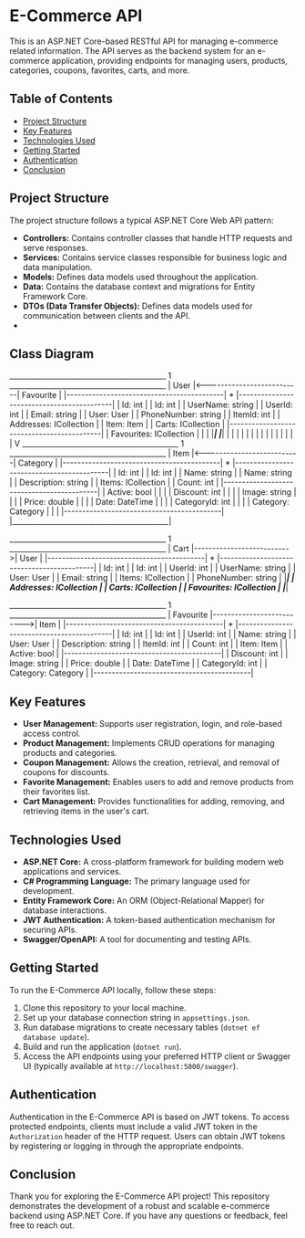 # E-Commerce API

This is an ASP.NET Core-based RESTful API for managing e-commerce related information. The API serves as the backend system for an e-commerce application, providing endpoints for managing users, products, categories, coupons, favorites, carts, and more.

## Table of Contents

- [Project Structure](#project-structure)
- [Key Features](#key-features)
- [Technologies Used](#technologies-used)
- [Getting Started](#getting-started)
- [Authentication](#authentication)
- [Conclusion](#conclusion)

## Project Structure

The project structure follows a typical ASP.NET Core Web API pattern:

- **Controllers:** Contains controller classes that handle HTTP requests and serve responses.
- **Services:** Contains service classes responsible for business logic and data manipulation.
- **Models:** Defines data models used throughout the application.
- **Data:** Contains the database context and migrations for Entity Framework Core.
- **DTOs (Data Transfer Objects):** Defines data models used for communication between clients and the API.
-
 ## Class Diagram
 
 ___________________________________________         1         ___________________________________________
|                    User                   |<--------------------------|                    Favourite               |
|-------------------------------------------|         *         |-------------------------------------------|
| Id: int                                   |                     | Id: int                                   |
| UserName: string                          |                     | UserId: int                               |
| Email: string                             |                     | User: User                                |
| PhoneNumber: string                       |                     | ItemId: int                               |
| Addresses: ICollection<UserAddress>       |                     | Item: Item                                |
| Carts: ICollection<Cart>                  |                     |-------------------------------------------|
| Favourites: ICollection<Favourite>        |                     |                                           |
|___________________________________________|                     |___________________________________________|
     |                                                             |
     |                                                             |
     |                                                             |
     |                                                             |
     |                                                             |
     |                                                             |
     |                                                             |
     |                                                             V
 ___________________________________________         1         ___________________________________________
|                    Item                   |<--------------------------|                    Category              |
|-------------------------------------------|         *         |-------------------------------------------|
| Id: int                                   |                     | Id: int                                   |
| Name: string                              |                     | Name: string                              |
| Description: string                       |                     | Items: ICollection<Item>                 |
| Count: int                                |                     |-------------------------------------------|
| Active: bool                              |                     |                                           |
| Discount: int                             |                     |                                           |
| Image: string                             |                     |                                           |
| Price: double                             |                     |                                           |
| Date: DateTime                            |                     |                                           |
| CategoryId: int                           |                     |                                           |
| Category: Category                        |                     |                                           |
|-------------------------------------------|                     |___________________________________________|

 ___________________________________________          1          ___________________________________________
|                    Cart                   |-------------------------->|                   User                    |
|-------------------------------------------|          *         |-------------------------------------------|
| Id: int                                   |                      | Id: int                                   |
| UserId: int                               |                      | UserName: string                          |
| User: User                                |                      | Email: string                             |
| Items: ICollection<Item>                  |                      | PhoneNumber: string                       |
|___________________________________________|                      | Addresses: ICollection<UserAddress>       |
                                                                    | Carts: ICollection<Cart>                  |
                                                                    | Favourites: ICollection<Favourite>        |
                                                                    |___________________________________________|

 ___________________________________________         1         ___________________________________________
|                  Favourite                |-------------------------->|                    Item                  |
|-------------------------------------------|         *         |-------------------------------------------|
| Id: int                                   |                     | Id: int                                   |
| UserId: int                               |                     | Name: string                              |
| User: User                                |                     | Description: string                       |
| ItemId: int                               |                     | Count: int                                |
| Item: Item                                |                     | Active: bool                              |
|-------------------------------------------|                     | Discount: int                             |
                                                                    | Image: string                             |
                                                                    | Price: double                             |
                                                                    | Date: DateTime                            |
                                                                    | CategoryId: int                           |
                                                                    | Category: Category                        |
                                                                    |-------------------------------------------|





## Key Features

- **User Management:** Supports user registration, login, and role-based access control.
- **Product Management:** Implements CRUD operations for managing products and categories.
- **Coupon Management:** Allows the creation, retrieval, and removal of coupons for discounts.
- **Favorite Management:** Enables users to add and remove products from their favorites list.
- **Cart Management:** Provides functionalities for adding, removing, and retrieving items in the user's cart.

## Technologies Used

- **ASP.NET Core:** A cross-platform framework for building modern web applications and services.
- **C# Programming Language:** The primary language used for development.
- **Entity Framework Core:** An ORM (Object-Relational Mapper) for database interactions.
- **JWT Authentication:** A token-based authentication mechanism for securing APIs.
- **Swagger/OpenAPI:** A tool for documenting and testing APIs.

## Getting Started

To run the E-Commerce API locally, follow these steps:

1. Clone this repository to your local machine.
2. Set up your database connection string in `appsettings.json`.
3. Run database migrations to create necessary tables (`dotnet ef database update`).
4. Build and run the application (`dotnet run`).
5. Access the API endpoints using your preferred HTTP client or Swagger UI (typically available at `http://localhost:5000/swagger`).

## Authentication

Authentication in the E-Commerce API is based on JWT tokens. To access protected endpoints, clients must include a valid JWT token in the `Authorization` header of the HTTP request. Users can obtain JWT tokens by registering or logging in through the appropriate endpoints.

## Conclusion

Thank you for exploring the E-Commerce API project! This repository demonstrates the development of a robust and scalable e-commerce backend using ASP.NET Core. If you have any questions or feedback, feel free to reach out.
